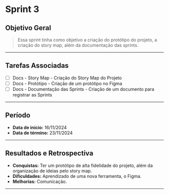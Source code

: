 # Sprint 3

## Objetivo Geral
> Essa sprint tinha como objetivo a criação do protótipo do projeto, a criação do story map, além da documentação das sprints.

---

## Tarefas Associadas

- [ ] Docs - Story Map - Criação do Story Map do Projeto 
- [ ] Docs - Protótipo - Criação de um protótipo no Figma 
- [ ] Docs - Documentação das Sprints - Criação de um documento para registrar as Sprints 

---

## Período
- **Data de início:** 16/11/2024 
- **Data de término:** 23/11/2024 

---

## Resultados e Retrospectiva

- **Conquistas:** Ter um protótipo de alta fidelidade do projeto, além da organização de ideias pelo story map.
- **Dificuldades:** Aprendizado de uma nova ferramenta, o Figma.  
- **Melhorias:** Comunicação.

---
